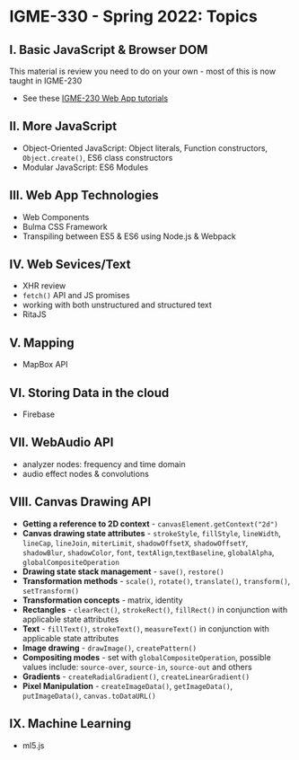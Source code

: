 # IGME-330 - Spring 2022: Topics

## I. Basic JavaScript & Browser DOM
This material is review you need to do on your own - most of this is now taught in IGME-230
- See these [IGME-230 Web App tutorials](https://github.com/tonethar/IGME-230-Master/blob/master/notes/web-apps-0.md#section4)

## II. More JavaScript
- Object-Oriented JavaScript: Object literals, Function constructors, `Object.create()`, ES6 class constructors
- Modular JavaScript: ES6 Modules


## III. Web App Technologies
- Web Components
- Bulma CSS Framework
- Transpiling between ES5 & ES6 using Node.js & Webpack

## IV. Web Sevices/Text
- XHR review
- `fetch()` API and JS promises
-  working with both unstructured and structured text
- RitaJS

## V. Mapping
- MapBox API

## VI. Storing Data in the cloud
- Firebase

## VII. WebAudio API
- analyzer nodes: frequency and time domain
- audio effect nodes & convolutions

## VIII. Canvas Drawing API
- **Getting a reference to 2D context** - `canvasElement.getContext("2d")`
- **Canvas drawing state attributes** - `strokeStyle`, `fillStyle`, `lineWidth`, `lineCap`, `lineJoin`, `miterLimit`, `shadowOffsetX`, `shadowOffsetY`, `shadowBlur`, `shadowColor`, `font`, `textAlign`,`textBaseline`, `globalAlpha`, `globalCompositeOperation`
- **Drawing state stack management** - `save()`, `restore()`
- **Transformation methods** - `scale()`, `rotate()`, `translate()`, `transform()`, `setTransform()`
- **Transformation concepts** - matrix, identity
- **Rectangles** - `clearRect()`, `strokeRect()`, `fillRect()` in conjunction with applicable state attributes
- **Text** - `fillText()`, `strokeText()`, `measureText()` in conjunction with applicable state attributes
- **Image drawing** - `drawImage()`, `createPattern()`
- **Compositing modes** - set with `globalCompositeOperation`, possible values include: `source-over`, `source-in`, `source-out` and others
- **Gradients** - `createRadialGradient()`, `createLinearGradient()`
- **Pixel Manipulation** - `createImageData()`, `getImageData()`, `putImageData()`, `canvas.toDataURL()`

## IX. Machine Learning
- ml5.js
